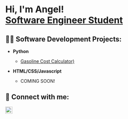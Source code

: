 <h1>Hi, I'm Angel! <br/><a href="https://linkedin/angelramosrodriguez">Software Engineer Student</a></h1>

<h2>👨‍💻 Software Development Projects:</h2>

- <b>Python</b>
  - [Gasoline Cost Calculator)](https://github.com/angelramos1/Gasoline-Cost-Calculator)

- <b>HTML/CSS/Javascript</b>
  - <p>COMING SOON!</p>

<h2> 🤳 Connect with me:</h2>

[<img align="left" alt="JoshMadakor | LinkedIn" width="22px" src="https://cdn.jsdelivr.net/npm/simple-icons@v3/icons/linkedin.svg" />][linkedin]

[linkedin]: https://linkedin.com/in/joshmadakor

<!--
**joshmadakor1/joshmadakor1** is a ✨ _special_ ✨ repository because its `README.md` (this file) appears on your GitHub profile.

Here are some ideas to get you started:

- 🔭 I’m currently working on ...
- 🌱 I’m currently learning ...
- 👯 I’m looking to collaborate on ...
- 🤔 I’m looking for help with ...
- 💬 Ask me about ...
- 📫 How to reach me: ...
- 😄 Pronouns: ...
- ⚡ Fun fact: ...
-->
